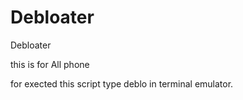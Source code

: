 # Debloater
Debloater

this is for All phone

for exected this script type deblo in terminal emulator.
